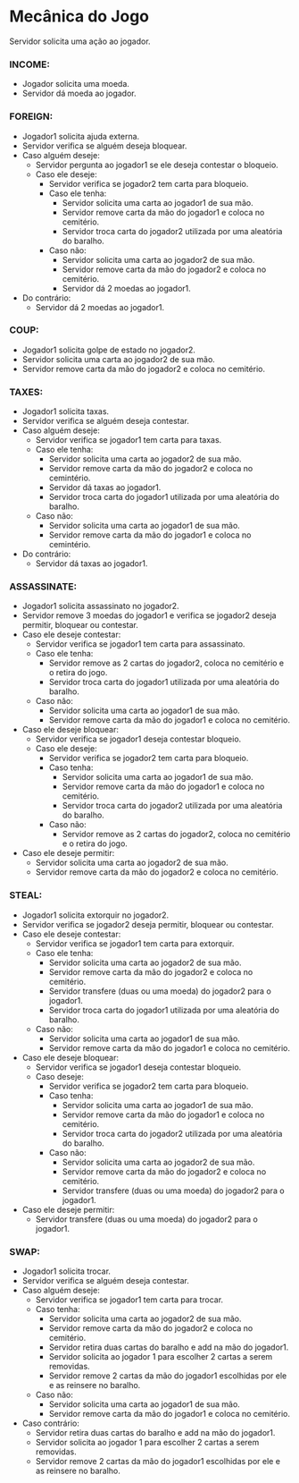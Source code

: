# Mecânica do Jogo

Servidor solicita uma ação ao jogador.

### INCOME:
- Jogador solicita uma moeda.
- Servidor dá moeda ao jogador.

### FOREIGN:
- Jogador1 solicita ajuda externa.
- Servidor verifica se alguém deseja bloquear.
- Caso alguém deseje:
  - Servidor pergunta ao jogador1 se ele deseja contestar o bloqueio.
  - Caso ele deseje:
    - Servidor verifica se jogador2 tem carta para bloqueio.
    - Caso ele tenha:
      - Servidor solicita uma carta ao jogador1 de sua mão.
      - Servidor remove carta da mão do jogador1 e coloca no cemitério.
      - Servidor troca carta do jogador2 utilizada por uma aleatória do baralho.
    - Caso não:
      - Servidor solicita uma carta ao jogador2 de sua mão.
      - Servidor remove carta da mão do jogador2 e coloca no cemitério.
      - Servidor dá 2 moedas ao jogador1.			
- Do contrário:
  - Servidor dá 2 moedas ao jogador1.

### COUP:
- Jogador1 solicita golpe de estado no jogador2.
- Servidor solicita uma carta ao jogador2 de sua mão.
- Servidor remove carta da mão do jogador2 e coloca no cemitério. 	

### TAXES:
- Jogador1 solicita taxas.
- Servidor verifica se alguém deseja contestar.
- Caso alguém deseje:
  - Servidor verifica se jogador1 tem carta para taxas.
  - Caso ele tenha:
    - Servidor solicita uma carta ao jogador2 de sua mão.
    - Servidor remove carta da mão do jogador2 e coloca no cemintério.
    - Servidor dá taxas ao jogador1.
    - Servidor troca carta do jogador1 utilizada por uma aleatória do baralho.
  - Caso não:
    - Servidor solicita uma carta ao jogador1 de sua mão.	
    - Servidor remove carta da mão do jogador1 e coloca no cemintério.
- Do contrário:
  - Servidor dá taxas ao jogador1.

### ASSASSINATE:
- Jogador1 solicita assassinato no jogador2.
- Servidor remove 3 moedas do jogador1 e verifica se jogador2 deseja permitir, bloquear ou contestar.
- Caso ele deseje contestar:
  - Servidor verifica se jogador1 tem carta para assassinato.
  - Caso ele tenha:
    - Servidor remove as 2 cartas do jogador2, coloca no cemitério e o retira do jogo.
    - Servidor troca carta do jogador1 utilizada por uma aleatória do baralho.
  - Caso não:
    - Servidor solicita uma carta ao jogador1 de sua mão.
    - Servidor remove carta da mão do jogador1 e coloca no cemitério.
- Caso ele deseje bloquear:
  - Servidor verifica se jogador1 deseja contestar bloqueio.
  - Caso ele deseje:
    - Servidor verifica se jogador2 tem carta para bloqueio.
    - Caso tenha:
      - Servidor solicita uma carta ao jogador1 de sua mão.
      - Servidor remove carta da mão do jogador1 e coloca no cemitério.
      - Servidor troca carta do jogador2 utilizada por uma aleatória do baralho.
    - Caso não:
      - Servidor remove as 2 cartas do jogador2, coloca no cemitério e o retira do jogo. 		
- Caso ele deseje permitir:
  - Servidor solicita uma carta ao jogador2 de sua mão.
  - Servidor remove carta da mão do jogador2 e coloca no cemitério.
    
### STEAL:
- Jogador1 solicita extorquir no jogador2.
- Servidor verifica se jogador2 deseja permitir, bloquear ou contestar.
- Caso ele deseje contestar:
  - Servidor verifica se jogador1 tem carta para extorquir.
  - Caso ele tenha:
    - Servidor solicita uma carta ao jogador2 de sua mão.
    - Servidor remove carta da mão do jogador2 e coloca no cemitério.
    - Servidor transfere (duas ou uma moeda) do jogador2 para o jogador1.
    - Servidor troca carta do jogador1 utilizada por uma aleatória do baralho.
  - Caso não:
    - Servidor solicita uma carta ao jogador1 de sua mão.
    - Servidor remove carta da mão do jogador1 e coloca no cemitério.			
- Caso ele deseje bloquear:
  - Servidor verifica se jogador1 deseja contestar bloqueio.
  - Caso deseje:
    - Servidor verifica se jogador2 tem carta para bloqueio.
    - Caso tenha:
      - Servidor solicita uma carta ao jogador1 de sua mão.
      -	Servidor remove carta da mão do jogador1 e coloca no cemitério.
      - Servidor troca carta do jogador2 utilizada por uma aleatória do baralho.	 				
    - Caso não:
      - Servidor solicita uma carta ao jogador2 de sua mão.
      - Servidor remove carta da mão do jogador2 e coloca no cemitério. 
      - Servidor transfere (duas ou uma moeda) do jogador2 para o jogador1.
- Caso ele deseje permitir:
  - Servidor transfere (duas ou uma moeda) do jogador2 para o jogador1.

### SWAP:
- Jogador1 solicita trocar.
- Servidor verifica se alguém deseja contestar.
- Caso alguém deseje:
  - Servidor verifica se jogador1 tem carta para trocar.
  - Caso tenha:
    - Servidor solicita uma carta ao jogador2 de sua mão.
    - Servidor remove carta da mão do jogador2 e coloca no cemitério.
    - Servidor retira duas cartas do baralho e add na mão do jogador1.
    - Servidor solicita ao jogador 1 para escolher 2 cartas a serem removidas.
    - Servidor remove 2 cartas da mão do jogador1 escolhidas por ele e as reinsere no baralho.
  - Caso não:
    - Servidor solicita uma carta ao jogador1 de sua mão.
    - Servidor remove carta da mão do jogador1 e coloca no cemitério.
- Caso contrário:
  - Servidor retira duas cartas do baralho e add na mão do jogador1.
  - Servidor solicita ao jogador 1 para escolher 2 cartas a serem removidas.
  - Servidor remove 2 cartas da mão do jogador1 escolhidas por ele e as reinsere no baralho.
 	
